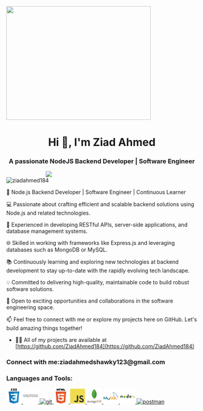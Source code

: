 <img src="https://images.squarespace-cdn.com/content/v1/58d20c79725e25b221549193/1608020490393-RBHFYWZAECA6UCJMX7FK/Integrate+CI+CD.gif?format=1000w"  width="87%" height="300">
<h1 align="center">Hi 👋, I'm Ziad Ahmed</h1>
<h3 align="center">A passionate NodeJS Backend Developer | Software Engineer</h3>
<img src="https://camo.githubusercontent.com/8bf6f6d78abc81fcf9c49f10649423e73ea44bc248e83aaae8759d401c829a84/68747470733a2f2f70687973696373677572756b756c2e66696c65732e776f726470726573732e636f6d2f323031392f30322f6368617261637465722d312e676966" align="right" width="400">
<p align="left"> <img src="https://komarev.com/ghpvc/?username=ziadahmed184&label=Profile%20views&color=0e75b6&style=flat" alt="ziadahmed184" /> </p>

🌟 Node.js Backend Developer | Software Engineer | Continuous Learner

💻 Passionate about crafting efficient and scalable backend solutions using Node.js and related technologies.

🚀 Experienced in developing RESTful APIs, server-side applications, and database management systems.

🌐 Skilled in working with frameworks like Express.js and leveraging databases such as MongoDB or MySQL.

📚 Continuously learning and exploring new technologies at backend development to stay up-to-date with the rapidly evolving tech landscape.

💡 Committed to delivering high-quality, maintainable code to build robust software solutions.

🌱 Open to exciting opportunities and collaborations in the software engineering space.

📫 Feel free to connect with me or explore my projects here on GitHub. Let's build amazing things together!
- 👨‍💻 All of my projects are available at [https://github.com/ZiadAhmed184](https://github.com/ZiadAhmed184)

<h3 align="left">Connect with me:ziadahmedshawky123@gmail.com</h3>
<p align="left">
</p>

<h3 align="left">Languages and Tools:</h3>
<p align="left"> <a href="https://www.w3schools.com/css/" target="_blank" rel="noreferrer"> <img src="https://raw.githubusercontent.com/devicons/devicon/master/icons/css3/css3-original-wordmark.svg" alt="css3" width="40" height="40"/> </a> <a href="https://expressjs.com" target="_blank" rel="noreferrer"> <img src="https://raw.githubusercontent.com/devicons/devicon/master/icons/express/express-original-wordmark.svg" alt="express" width="40" height="40"/> </a> <a href="https://git-scm.com/" target="_blank" rel="noreferrer"> <img src="https://www.vectorlogo.zone/logos/git-scm/git-scm-icon.svg" alt="git" width="40" height="40"/> </a> <a href="https://www.w3.org/html/" target="_blank" rel="noreferrer"> <img src="https://raw.githubusercontent.com/devicons/devicon/master/icons/html5/html5-original-wordmark.svg" alt="html5" width="40" height="40"/> </a> <a href="https://developer.mozilla.org/en-US/docs/Web/JavaScript" target="_blank" rel="noreferrer"> <img src="https://raw.githubusercontent.com/devicons/devicon/master/icons/javascript/javascript-original.svg" alt="javascript" width="40" height="40"/> </a> <a href="https://www.mongodb.com/" target="_blank" rel="noreferrer"> <img src="https://raw.githubusercontent.com/devicons/devicon/master/icons/mongodb/mongodb-original-wordmark.svg" alt="mongodb" width="40" height="40"/> </a> <a href="https://www.mysql.com/" target="_blank" rel="noreferrer"> <img src="https://raw.githubusercontent.com/devicons/devicon/master/icons/mysql/mysql-original-wordmark.svg" alt="mysql" width="40" height="40"/> </a> <a href="https://nodejs.org" target="_blank" rel="noreferrer"> <img src="https://raw.githubusercontent.com/devicons/devicon/master/icons/nodejs/nodejs-original-wordmark.svg" alt="nodejs" width="40" height="40"/> </a> <a href="https://postman.com" target="_blank" rel="noreferrer"> <img src="https://www.vectorlogo.zone/logos/getpostman/getpostman-icon.svg" alt="postman" width="40" height="40"/> </a> </p>

